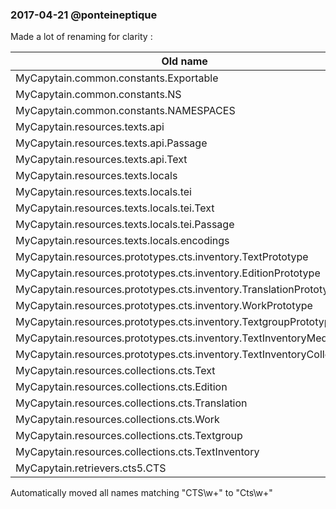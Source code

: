 ### 2017-04-21 @ponteineptique

Made a lot of renaming for clarity :

| Old name | New name |
|--------------|---------------|
| MyCapytain.common.constants.Exportable | MyCapytain.common.base.Exportable | 
| MyCapytain.common.constants.NS | MyCapytain.common.constants.XPATH_NAMESPACES |
| MyCapytain.common.constants.NAMESPACES | MyCapytain.common.constants.RDF_NAMESPACES |
| MyCapytain.resources.texts.api | MyCapytain.resources.texts.remote |
| MyCapytain.resources.texts.api.Passage | MyCapytain.resources.texts.remote.cts.CtsPassage |
| MyCapytain.resources.texts.api.Text | MyCapytain.resources.texts.remote.cts.CtsText |
| MyCapytain.resources.texts.locals | MyCapytain.resources.texts.local |
| MyCapytain.resources.texts.locals.tei | MyCapytain.resources.texts.local.capitains.cts |
| MyCapytain.resources.texts.locals.tei.Text | MyCapytain.resources.texts.local.capitains.cts.CapitainsCtsText |
| MyCapytain.resources.texts.locals.tei.Passage | MyCapytain.resources.texts.local.capitains.cts.CapitainsCtsPassage |
| MyCapytain.resources.texts.locals.encodings | MyCapytain.resources.texts.base.tei |
| MyCapytain.resources.prototypes.cts.inventory.TextPrototype | MyCapytain.resources.prototypes.cts.inventory.CtsTextMetadata |
| MyCapytain.resources.prototypes.cts.inventory.EditionPrototype | MyCapytain.resources.prototypes.cts.inventory.CtsEditionMetadata |
| MyCapytain.resources.prototypes.cts.inventory.TranslationPrototype | MyCapytain.resources.prototypes.cts.inventory.CtsTranslationMetadata |
| MyCapytain.resources.prototypes.cts.inventory.WorkPrototype | MyCapytain.resources.prototypes.cts.inventory.CtsWorkMetadata |
| MyCapytain.resources.prototypes.cts.inventory.TextgroupPrototype | MyCapytain.resources.prototypes.cts.inventory.CtsTextgroupMetadata |
| MyCapytain.resources.prototypes.cts.inventory.TextInventoryMedata | MyCapytain.resources.prototypes.cts.inventory.CtsTextInventoryMetadata |
| MyCapytain.resources.prototypes.cts.inventory.TextInventoryCollection | MyCapytain.resources.prototypes.cts.inventory.CtsTextInventoryCollection |
| MyCapytain.resources.collections.cts.Text | MyCapytain.resources.collections.cts.inventory.XmlCtsTextMetadata |
| MyCapytain.resources.collections.cts.Edition | MyCapytain.resources.collections.cts.inventory.XmlCtsEditionMetadata |
| MyCapytain.resources.collections.cts.Translation | MyCapytain.resources.collections.cts.inventory.XmlCtsTranslationMetadata |
| MyCapytain.resources.collections.cts.Work | MyCapytain.resources.collections.cts.inventory.XmlCtsWorkMetadata |
| MyCapytain.resources.collections.cts.Textgroup | MyCapytain.resources.collections.cts.inventory.XmlCtsTextgroupMetadata |
| MyCapytain.resources.collections.cts.TextInventory | MyCapytain.resources.collections.cts.inventory.XmlCtsTextInventoryMetadata |
| MyCapytain.retrievers.cts5.CTS | MyCapytain.retrievers.cts5.HttpCtsRetriever |

Automatically moved all names matching "CTS\w+" to "Cts\w+"